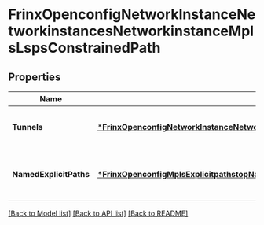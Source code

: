 # FrinxOpenconfigNetworkInstanceNetworkinstancesNetworkinstanceMplsLspsConstrainedPath

## Properties
Name | Type | Description | Notes
------------ | ------------- | ------------- | -------------
**Tunnels** | [***FrinxOpenconfigNetworkInstanceNetworkinstancesNetworkinstanceMplsLspsConstrainedpathTunnels**](frinx.openconfig.network.instance.networkinstances.networkinstance.mpls.lsps.constrainedpath.Tunnels.md) | Optional[Enclosing container for tunnels] REF:Optional.empty | [optional] [default to null]
**NamedExplicitPaths** | [***FrinxOpenconfigMplsExplicitpathstopNamedExplicitPaths**](frinx.openconfig.mpls.explicitpathstop.NamedExplicitPaths.md) | Optional[Enclosing container for the named explicit paths] REF:Optional.empty | [optional] [default to null]

[[Back to Model list]](../README.md#documentation-for-models) [[Back to API list]](../README.md#documentation-for-api-endpoints) [[Back to README]](../README.md)



